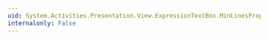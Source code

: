 ```yaml
---
uid: System.Activities.Presentation.View.ExpressionTextBox.MinLinesProperty
internalonly: False
---
```

